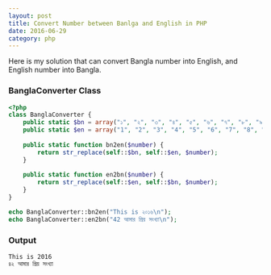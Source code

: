 ```yaml
---
layout: post
title: Convert Number between Banlga and English in PHP
date: 2016-06-29
category: php
---
```


Here is my solution that can convert Bangla number into English, and English number into Bangla.

### BanglaConverter Class

```php
<?php
class BanglaConverter {
    public static $bn = array("১", "২", "৩", "৪", "৫", "৬", "৭", "৮", "৯", "০");
    public static $en = array("1", "2", "3", "4", "5", "6", "7", "8", "9", "0");
    
    public static function bn2en($number) {
        return str_replace(self::$bn, self::$en, $number);
    }
    
    public static function en2bn($number) {
        return str_replace(self::$en, self::$bn, $number);
    }
}

echo BanglaConverter::bn2en("This is ২০১৬\n");
echo BanglaConverter::en2bn("42 আমার প্রিয় সংখ্যা\n");
```

### Output

```
This is 2016
৪২ আমার প্রিয় সংখ্যা
```
